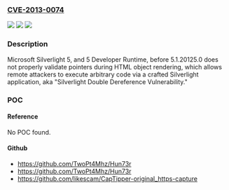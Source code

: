 ### [CVE-2013-0074](https://cve.mitre.org/cgi-bin/cvename.cgi?name=CVE-2013-0074)
![](https://img.shields.io/static/v1?label=Product&message=n%2Fa&color=blue)
![](https://img.shields.io/static/v1?label=Version&message=n%2Fa&color=blue)
![](https://img.shields.io/static/v1?label=Vulnerability&message=n%2Fa&color=brighgreen)

### Description

Microsoft Silverlight 5, and 5 Developer Runtime, before 5.1.20125.0 does not properly validate pointers during HTML object rendering, which allows remote attackers to execute arbitrary code via a crafted Silverlight application, aka "Silverlight Double Dereference Vulnerability."

### POC

#### Reference
No POC found.

#### Github
- https://github.com/TwoPt4Mhz/Hun73r
- https://github.com/TwoPt4Mhz/Hun73r
- https://github.com/likescam/CapTipper-original_https-capture

